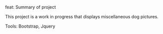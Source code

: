 feat: Summary of project
 

This project is a work in progress that displays miscellaneous 
dog pictures. 

Tools: Bootstrap, Jquery
